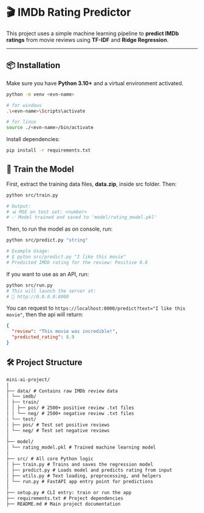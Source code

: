 # 🎬 IMDb Rating Predictor

This project uses a simple machine learning pipeline to **predict IMDb ratings** from movie reviews using **TF-IDF** and **Ridge Regression**.

---

## 📦 Installation

Make sure you have **Python 3.10+** and a virtual environment activated.

```bash
python -m venv <evn-name>

# for windows
.\<evn-name>\Scripts\activate

# for linux
source ./<evn-name>/bin/activate
```

Install dependencies:

```bash
pip install -r requirements.txt
```

## 🧠 Train the Model

First, extract the training data files, **data.zip**, inside src folder. Then:

```bash
python src/train.py

# Output:
# 📊 MSE on test set: <number>
# ✅ Model trained and saved to 'model/rating_model.pkl'
```

Then, to run the model as on console, run:

```bash
python src/predict.py "string"

# Example Usage:
# $ pyton src/predict.py "I like this movie"
# Predicted IMDb rating for the review: Positive 9.8
```

If you want to use as an API, run:

```bash
python src/run.py
# This will launch the server at:
# 📍 http://0.0.0.0:8000

```

You can request to `https://localhost:8000/predict?text="I like this movie"`, then the api will return:

```json
{
  "review": "This movie was incredible!",
  "predicted_rating": 8.9
}
```

## 🛠 Project Structure

```txt
mini-ai-project/
│
├── data/ # Contains raw IMDb review data
│ └── imdb/
│ ├── train/
│ │ ├── pos/ # 2500+ positive review .txt files
│ │ └── neg/ # 2500+ negative review .txt files
│ └── test/
│ ├── pos/ # Test set positive reviews
│ └── neg/ # Test set negative reviews
│
├── model/
│ └── rating_model.pkl # Trained machine learning model
│
├── src/ # All core Python logic
│ ├── train.py # Trains and saves the regression model
│ ├── predict.py # Loads model and predicts rating from input
│ ├── utils.py # Text loading, preprocessing, and helpers
│ └── run.py # FastAPI app entry point for predictions
│
├── setup.py # CLI entry: train or run the app
├── requirements.txt # Project dependencies
├── README.md # Main project documentation
```
